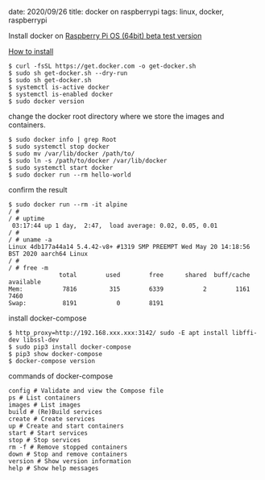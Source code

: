 date: 2020/09/26
title: docker on raspberrypi
tags: linux, docker, raspberrypi

Install docker on [Raspberry Pi OS (64bit) beta test version](https://www.raspberrypi.org/forums/viewtopic.php?f=117&t=275370)

[How to install](https://docs.docker.com/engine/install/debian/)

	$ curl -fsSL https://get.docker.com -o get-docker.sh
	$ sudo sh get-docker.sh --dry-run
	$ sudo sh get-docker.sh
	$ systemctl is-active docker
	$ systemctl is-enabled docker
	$ sudo docker version

change the docker root directory where we store the images and containers.

	$ sudo docker info | grep Root
	$ sudo systemctl stop docker
	$ sudo mv /var/lib/docker /path/to/
	$ sudo ln -s /path/to/docker /var/lib/docker
	$ sudo systemctl start docker
	$ sudo docker run --rm hello-world

confirm the result

	$ sudo docker run --rm -it alpine
	/ #
	/ # uptime
	 03:17:44 up 1 day,  2:47,  load average: 0.02, 0.05, 0.01
	/ #
	/ # uname -a
	Linux 4db177a44a14 5.4.42-v8+ #1319 SMP PREEMPT Wed May 20 14:18:56 BST 2020 aarch64 Linux
	/ #
	/ # free -m
	              total        used        free      shared  buff/cache   available
	Mem:           7816         315        6339           2        1161        7460
	Swap:          8191           0        8191

install docker-compose

	$ http_proxy=http://192.168.xxx.xxx:3142/ sudo -E apt install libffi-dev libssl-dev
	$ sudo pip3 install docker-compose
	$ pip3 show docker-compose
	$ docker-compose version

commands of docker-compose

	config # Validate and view the Compose file
	ps # List containers
	images # List images
	build # (Re)Build services
	create # Create services
	up # Create and start containers
	start # Start services
	stop # Stop services
	rm -f # Remove stopped containers
	down # Stop and remove containers
	version # Show version information
	help # Show help messages


